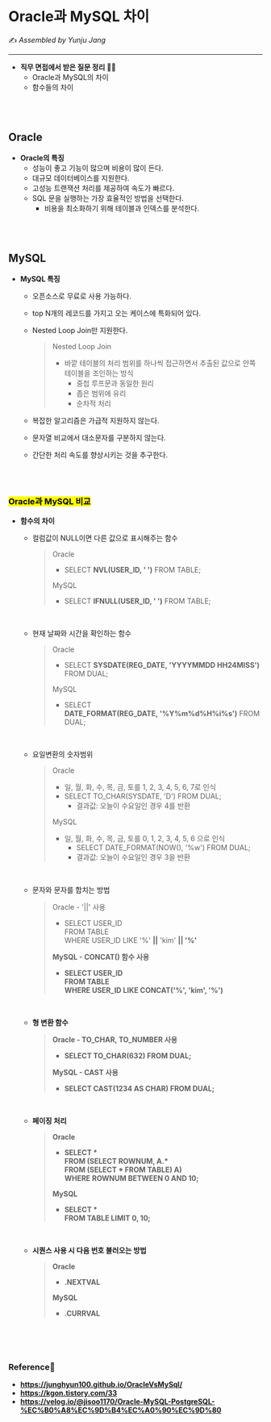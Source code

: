 # Oracle과 MySQL 차이

:writing_hand: *Assembled by Yunju Jang*



<hr>


- <b>직무 면접에서 받은 질문 정리 🙋‍♀️</b>
  - Oracle과 MySQL의 차이
  - 함수들의 차이

<br/>

<br/>

## Oracle

- <b>Oracle의 특징</b>
  - 성능이 좋고 기능이 많으며 비용이 많이 든다.
  - 대규모 데이터베이스를 지원한다.
  - 고성능 트랜잭션 처리를 제공하여 속도가 빠르다.
  - SQL 문을 실행하는 가장 효율적인 방법을 선택한다.
    - 비용을 최소화하기 위해 테이블과 인덱스를 분석한다.

<br/>

<br/>

## MySQL

- <b>MySQL 특징</b>

  - 오픈소스로 무료로 사용 가능하다.

  - top N개의 레코드를 가지고 오는 케이스에 특화되어 있다.

  - Nested Loop Join만 지원한다.

    > Nested Loop Join
    >
    > - 바깥 테이블의 처리 범위를 하나씩 접근하면서 추출된 값으로 안쪽 테이블을 조인하는 방식
    >   - 중첩 루프문과 동일한 원리
    >   - 좁은 범위에 유리
    >   - 순차적 처리

  - 복잡한 알고리즘은 가급적 지원하지 않는다.

  - 문자열 비교에서 대소문자를 구분하지 않는다.

  - 간단한 처리 속도를 향상시키는 것을 추구한다.

  

<br/>

<br/>

### <mark>Oracle과 MySQL 비교</mark>

- <b>함수의 차이</b>

  - 컬럼값이 NULL이면 다른 값으로 표시해주는 함수

    > Oracle
    >
    > - SELECT <b>NVL(USER_ID, ' ')</b> FROM TABLE;
    >
    > MySQL
    >
    > - SELECT <b>IFNULL(USER_ID, ' ')</b> FROM TABLE;

    <br/>

  - 현재 날짜와 시간을 확인하는 함수

    >Oracle
    >
    >- SELECT <b>SYSDATE(REG_DATE, 'YYYYMMDD HH24MISS')</b> FROM DUAL;
    >
    >MySQL
    >
    >- SELECT <b>DATE_FORMAT(REG_DATE, '%Y%m%d%H%i%s')</b> FROM DUAL;

    <br/>

  - 요일변환의 숫자범위

    > Oracle
    >
    > - 일, 월, 화, 수, 목, 금, 토를 1, 2, 3, 4, 5, 6, 7로 인식
    > - SELECT TO_CHAR(SYSDATE, 'D') FROM DUAL;
    >   - 결과값: 오늘이 수요일인 경우 4를 반환
    >
    > MySQL
    >
    > - 일, 월, 화, 수, 목, 금, 토를 0, 1, 2, 3, 4, 5, 6 으로 인식
    >   - SELECT DATE_FORMAT(NOW(), '%w') FROM DUAL;
    >   - 결과값: 오늘이 수요일인 경우 3을 반환

    <br/>

  - 문자와 문자를 합치는 방법

    > Oracle - '||' 사용
    >
    > - SELECT USER_ID <br/>FROM TABLE<br/>WHERE USER_ID LIKE '%' <b>||</b> 'kim' <b>||<b/> '%'
    >
    > MySQL  - CONCAT() 함수 사용
    >
    > - SELECT USER_ID<br/>FROM TABLE<br/>WHERE USER_ID LIKE <b>CONCAT('%', 'kim', '%')</b>

    <br/>

  - 형 변환 함수

    > Oracle - TO_CHAR, TO_NUMBER 사용
    >
    > - SELECT <b>TO_CHAR(632)</b> FROM DUAL;
    >
    > MySQL - CAST 사용
    >
    > - SELECT <b>CAST(1234 AS CHAR)</b> FROM DUAL;

    <br/>

  - 페이징 처리

    > Oracle
    >
    > - SELECT * <br/>FROM (SELECT <b>ROWNUM</b>, A.* <br/>			FROM (SELECT * FROM TABLE) A)<br/> WHERE <B>ROWNUM BETWEEN 0 AND 10</b>;
    >
    > MySQL
    >
    > - SELECT * <br/>FROM TABLE <b>LIMIT 0, 10</b>;

    <br/>

  - 시퀀스 사용 시 다음 번호 불러오는 방법

    > Oracle
    >
    > - <b>.NEXTVAL</b>
    >
    > MySQL
    >
    > - <b>.CURRVAL</b>

<br/>

<br/>

<br/>

### Reference📖

- https://junghyun100.github.io/OracleVsMySql/
- https://kgon.tistory.com/33
- https://velog.io/@jisoo1170/Oracle-MySQL-PostgreSQL-%EC%B0%A8%EC%9D%B4%EC%A0%90%EC%9D%80